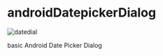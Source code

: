 # androidDatepickerDialog
![datedial](https://user-images.githubusercontent.com/15268903/44620726-4f71aa00-a8bb-11e8-836a-255e1bd357c1.gif)

basic Android Date Picker Dialog
